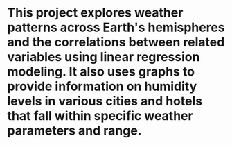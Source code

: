 # This project explores weather patterns across Earth's hemispheres and the correlations between related variables using linear regression modeling. It also uses graphs to provide information on humidity levels in various cities and hotels that fall within specific weather parameters and range.
